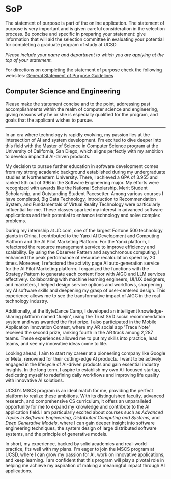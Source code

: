 # SoP

The statement of purpose is part of the online application. The statement of purpose is very important and is given careful consideration in the selection process. Be concise and specific in preparing your statement: give information that will aid the selection committee in evaluating your potential for completing a graduate program of study at UCSD.

*Please include your name and department to which you are applying at the top of your statement.*

For directions on completing the statement of purpose check the following websites: [General Statement of Purpose Guidelines](https://grad.ucsd.edu/admissions/requirements/statement-of-purpose.html)

## Computer Science and Engineering

Please make the statement concise and to the point, addressing past accomplishments within the realm of computer science and engineering, giving reasons why he or she is especially qualified for the program, and goals that the applicant wishes to pursue.

---

In an era where technology is rapidly evolving, my passion lies at the intersection of AI and system development. I'm excited to dive deeper into this field with the Master of Science in Computer Science program at the University of California, San Diego, which aligns perfectly with my ambition to develop impactful AI-driven products.

My decision to pursue further education in software development comes from my strong academic background established during my undergraduate studies at Northeastern University. There, I achieved a GPA of 3.955 and ranked 5th out of 396 in the Software Engineering major. My efforts were recognized with awards like the National Scholarship, Merit Student Scholarship, and Outstanding Student Pacesetter. Among various courses I have completed, Big Data Technology, Introduction to Recommendation System, and Fundamentals of Virtual Reality Technology were particularly influential for me. These classes sparked my interest in advanced software applications and their potential to enhance technology and solve complex problems.

During my internship at JD.com, one of the largest Fortune 500 technology giants in China, I contributed to the Yanxi AI Development and Computing Platform and the AI Pilot Marketing Platform. For the Yanxi platform, I refactored the resource management service to improve efficiency and scalability. By using the Observer Pattern and asynchronous computing, I enhanced the peak performance of resource recalculation speed by 20 times. Moreover, I refactored the activity page AI auto-generation service for the AI Pilot Marketing platform. I organized the functions with the Strategy Pattern to generate each content floor with AIGC and LLM services effectively. Collaborating with machine learning engineers, UI/UX designers, and marketers, I helped design service options and workflows, sharpening my AI software skills and deepening my grasp of user-centered design. This experience allows me to see the transformative impact of AIGC in the real technology industry.

Additionally, at the ByteDance Camp, I developed an intelligent knowledge-sharing platform named 'Juejin', using the Trust SVD social recommendation system and was awarded the first prize. I also participated in the Mobile Application Innovation Contest, where my AR social app 'Trace Note' received the second prize, ranking fourth in the AR track among 2,287 teams. These experiences allowed me to put my skills into practice, lead teams, and see my innovative ideas come to life. 

Looking ahead, I aim to start my career at a pioneering company like Google or Meta, renowned for their cutting-edge AI products. I want to be actively engaged in the lifecycle of AI-driven products and gain essential industry insights. In the long term, I aspire to establish my own AI-focused startup, dedicating myself to redefining daily workflows and improving life quality with innovative AI solutions.

UCSD's MSCS program is an ideal match for me, providing the perfect platform to realize these ambitions. With its distinguished faculty, advanced research, and comprehensive CS curriculum, it offers an unparalleled opportunity for me to expand my knowledge and contribute to the AI application field. I am particularly excited about courses such as *Advanced Topics in Software Engineering*, *Distributed Computing and Systems,* and *Deep Generative Models*, where I can gain deeper insight into software engineering techniques, the system design of large distributed software systems, and the principle of generative models.

In short, my experience, backed by solid academics and real-world practice, fits well with my plans. I'm eager to join the MSCS program at UCSD, where I can grow my passion for AI, work on innovative applications, and keep learning. I am confident that this program will play a pivotal role in helping me achieve my aspiration of making a meaningful impact through AI applications.
